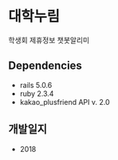 # 대학누림
학생회 제휴정보 챗봇알리미



## Dependencies
- rails 5.0.6
- ruby 2.3.4
- kakao_plusfriend API v. 2.0



## 개발일지
- 2018